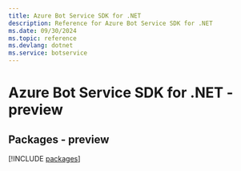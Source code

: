 ```yaml
---
title: Azure Bot Service SDK for .NET
description: Reference for Azure Bot Service SDK for .NET
ms.date: 09/30/2024
ms.topic: reference
ms.devlang: dotnet
ms.service: botservice
---
```

# Azure Bot Service SDK for .NET - preview
## Packages - preview
[!INCLUDE [packages](bot-service-index.md)]